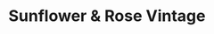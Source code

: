 ---
title: "Sunflower & Rose Vintage"
url: /grand-junction/sunflower-and-rose-vintage/
shop: interior decoration
---